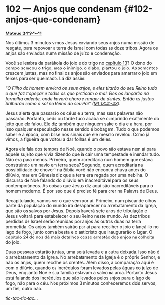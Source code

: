 # 102 — Anjos que condenam {#102-anjos-que-condenam}

[**Mateus 24:34-41**](http://bibliaonline.com.br/acf/mt/24/34-41)

Nos últimos 3 minutos vimos Jesus enviando seus anjos numa missão de resgate, para repovoar a terra de Israel com todas as doze tribos. Agora os anjos são enviados numa missão de juízo e condenação.

Você se lembra da parábola do joio e do trigo no [capítulo 13](http://bibliaonline.com.br/acf/mt/13)? O dono do campo semeou o trigo, mas o inimigo, o diabo, plantou o joio. As sementes crescem juntas, mas no final os anjos são enviados para amarrar o joio em feixes para ser queimado. Lá diz assim:

“_O Filho do homem enviará os seus anjos, e eles tirarão do seu Reino tudo o que faz tropeçar e todos os que praticam o mal. Eles os lançarão na fornalha ardente, onde haverá choro e ranger de dentes. Então os justos brilharão como o sol no Reino do seu Pai” (_[_Mt 13:41-43_](http://bibliaonline.com.br/acf/mt/13/41-43)_)._

Jesus alerta que passarão os céus e a terra, mas suas palavras não passarão. Portanto, cedo ou tarde tudo acaba se cumprindo exatamente do jeito que ele falou. Ele diz também que ninguém sabe o dia e a hora, por isso qualquer especulação nesse sentido é bobagem. Tudo o que podemos saber é a época, com base nos sinais que ele mesmo revelou. Como já vimos, a figueira que voltou a dar folhas é um deles.

Agora ele fala dos tempos de Noé, quando o povo não estava nem aí para aquele sujeito que vivia dizendo que ia cair uma tempestade e inundar tudo. Não era para menos. Primeiro, quem acreditaria num homem que estava construindo um navio em terra seca? Segundo, quem acreditaria na possibilidade de chover? na Bíblia você não encontra chuva antes do dilúvio, mas em Gênesis diz que a terra era regada por uma neblina. O discurso de Noé falando do dilúvio era inacreditável para os seus contemporâneos. As coisas que Jesus diz aqui são inacreditáveis para o homem moderno. É por isso que é preciso fé para crer na Palavra de Deus.

Recapitulando, vamos ver o que vem por aí. Primeiro, num piscar de olhos parte da população do mundo irá desaparecer no arrebatamento da Igreja, que são os salvos por Jesus. Depois haverá sete anos de tribulação e Jesus voltará para estabelecer o seu Reino neste mundo. As dez tribos perdidas de Israel serão reunidas por anjos às outras duas na terra prometida. Os anjos também sairão por aí para recolher o joio e lançá-lo no lago de fogo, junto com a besta e o anticristo que inaugurarão o lugar. O [capítulo 24](http://bibliaonline.com.br/acf/mt/24) de nos dá mais detalhes desse arrastão dos anjos na colheita do joio.

Duas pessoas estarão juntas, uma será levada e a outra deixada. Isso não é o arrebatamento da Igreja. No arrebatamento da Igreja é o próprio Senhor, e não os anjos, quem recolhe os crentes. Além disso, a comparação aqui é com o dilúvio, quando os incrédulos foram levados pelas águas do juízo de Deus, enquanto Noé e sua família estavam a salvo na arca. Portanto Jesus está falando dos incrédulos que são levados pelos anjos para o lago de fogo, não para o céu. Nos próximos 3 minutos conheceremos dois servos, um fiel, outro não.

_tic-tac-tic-tac..._